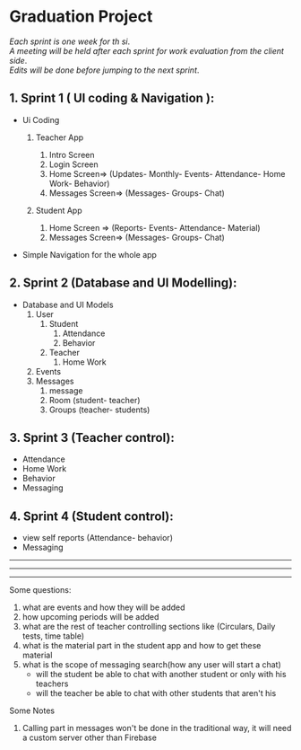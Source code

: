# **Graduation Project**
*Each sprint is one week for th si*.  
*A meeting will be held after each sprint for work evaluation from the client side*.  
*Edits will be done before jumping to the next sprint*.  


## 1.  **Sprint 1 ( UI coding & Navigation ):**  
- Ui Coding

    1. Teacher App  
        1. Intro Screen
        1. Login Screen
        1. Home Screen=> (Updates- Monthly- Events- Attendance- Home Work- Behavior)
        1. Messages Screen=> (Messages- Groups- Chat)


    1. Student App  
        1. Home Screen => (Reports- Events- Attendance- Material)
        1. Messages Screen=> (Messages- Groups- Chat)  
- Simple Navigation for the whole app



## 2. **Sprint 2 (Database and UI Modelling):**
- Database and UI Models 
    1. User 
        1. Student 
            1. Attendance 
            1. Behavior 
        1. Teacher 
            1. Home Work 
    1. Events
    1. Messages
        1. message
        1. Room (student- teacher)
        1. Groups (teacher- students)
## 3. **Sprint 3 (Teacher control):**
- Attendance
- Home Work
- Behavior
- Messaging

## 4. **Sprint 4 (Student control):**
- view self reports (Attendance- behavior)
- Messaging

<hr/>
<hr/>
<hr/>  

Some questions:
1. what are events and how they will be added
1. how upcoming periods will be added
1. what are the rest of teacher controlling sections like (Circulars, Daily tests, time table)
1. what is the material part in the student app and how to get these material
1. what is the scope of messaging search(how any user will start a chat)
    - will the student be able to chat with another student or only with his teachers
    - will the teacher be able to chat with other students that aren't his

Some Notes
1. Calling part in messages won't be done in the traditional way, it will need a custom server other than Firebase

	
  
